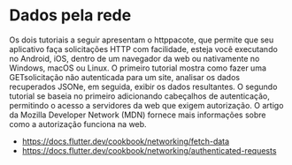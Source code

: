 # Dados pela rede

Os dois tutoriais a seguir apresentam o httppacote, que permite que seu aplicativo faça solicitações HTTP com facilidade, esteja você executando no Android, iOS, dentro de um navegador da web ou nativamente no Windows, macOS ou Linux. O primeiro tutorial mostra como fazer uma GETsolicitação não autenticada para um site, analisar os dados recuperados JSONe, em seguida, exibir os dados resultantes. O segundo tutorial se baseia no primeiro adicionando cabeçalhos de autenticação, permitindo o acesso a servidores da web que exigem autorização. O artigo da Mozilla Developer Network (MDN) fornece mais informações sobre como a autorização funciona na web.

* https://docs.flutter.dev/cookbook/networking/fetch-data
* https://docs.flutter.dev/cookbook/networking/authenticated-requests
